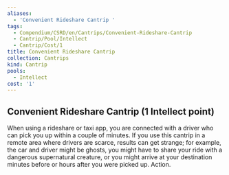 ```yaml
---
aliases:
  - 'Convenient Rideshare Cantrip '
tags:
  - Compendium/CSRD/en/Cantrips/Convenient-Rideshare-Cantrip
  - Cantrip/Pool/Intellect
  - Cantrip/Cost/1
title: Convenient Rideshare Cantrip
collection: Cantrips
kind: Cantrip
pools:
  - Intellect
cost: '1'
---
```

## Convenient Rideshare Cantrip  (1 Intellect point)
When using a rideshare or taxi app, you are connected with a driver who can pick you up within a couple of minutes. If you use this cantrip in a remote area where drivers are scarce, results can get strange; for example, the car and driver might be ghosts, you might have to share your ride with a dangerous supernatural creature, or you might arrive at your destination minutes before or hours after you were picked up. Action. 

